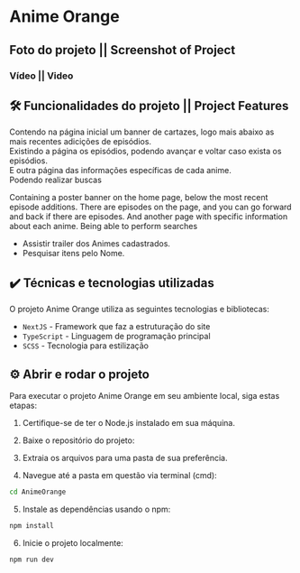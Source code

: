 # Anime Orange


## Foto do projeto || Screenshot of Project


### Vídeo || Video


## 🛠️ Funcionalidades do projeto  || Project Features

<p>
Contendo na página inicial um banner de cartazes, logo mais abaixo as mais recentes adicições de episódios. </br>
Existindo a página os episódios, podendo avançar e voltar caso exista os episódios.</br>
E outra página das informações específicas de cada anime.</br>
Podendo realizar buscas
</p>

<p>
Containing a poster banner on the home page, below the most recent episode additions. 
There are episodes on the page, and you can go forward and back if there are episodes.
And another page with specific information about each anime.
Being able to perform searches
</p>

- Assistir trailer dos Animes cadastrados.  
- Pesquisar itens pelo Nome.

## ✔️ Técnicas e tecnologias utilizadas

O projeto Anime Orange utiliza as seguintes tecnologias e bibliotecas:

- `NextJS` - Framework que faz a estruturação do site
- `TypeScript` - Linguagem de programação principal
- `SCSS` - Tecnologia para estilização

## ⚙️ Abrir e rodar o projeto

Para executar o projeto Anime Orange em seu ambiente local, siga estas etapas:

1. Certifique-se de ter o Node.js instalado em sua máquina.

2. Baixe o repositório do projeto:

3. Extraia os arquivos para uma pasta de sua preferência.

4. Navegue até a pasta em questão via terminal (cmd):

```bash
cd AnimeOrange
```

5. Instale as dependências usando o npm:

```bash
npm install
```

6. Inicie o projeto localmente:

```bash
npm run dev
```